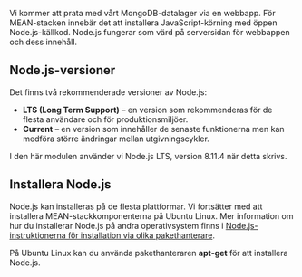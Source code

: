 Vi kommer att prata med vårt MongoDB-datalager via en webbapp. För MEAN-stacken innebär det att installera JavaScript-körning med öppen Node.js-källkod. Node.js fungerar som värd på serversidan för webbappen och dess innehåll.

## <a name="nodejs-versions"></a>Node.js-versioner

Det finns två rekommenderade versioner av Node.js:

- **LTS (Long Term Support)** – en version som rekommenderas för de flesta användare och för produktionsmiljöer.
- **Current** – en version som innehåller de senaste funktionerna men kan medföra större ändringar mellan utgivningscykler.

I den här modulen använder vi Node.js LTS, version 8.11.4 när detta skrivs.

## <a name="how-to-install-nodejs"></a>Installera Node.js

Node.js kan installeras på de flesta plattformar. Vi fortsätter med att installera MEAN-stackkomponenterna på Ubuntu Linux. Mer information om hur du installerar Node.js på andra operativsystem finns i [Node.js-instruktionerna för installation via olika pakethanterare](https://nodejs.org/en/download/package-manager/).

På Ubuntu Linux kan du använda pakethanteraren **apt-get** för att installera Node.js.